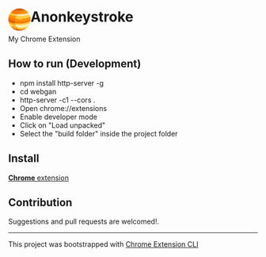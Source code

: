 # <img src="public/icons/icon_48.png" width="45" align="left"> Anonkeystroke

My Chrome Extension

## How to run (Development)

- npm install http-server -g
- cd webgan
- http-server -c1 --cors .
- Open chrome://extensions
- Enable developer mode
- Click on "Load unpacked"
- Select the "build folder" inside the project folder

## Install

[**Chrome** extension]() <!-- TODO: Add chrome extension link inside parenthesis -->

## Contribution

Suggestions and pull requests are welcomed!.

---

This project was bootstrapped with [Chrome Extension CLI](https://github.com/dutiyesh/chrome-extension-cli)

